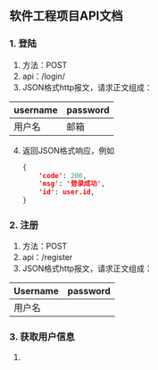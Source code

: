 ## 软件工程项目API文档

### 1. 登陆

1. 方法：POST
2. api：/login/
3. JSON格式http报文，请求正文组成：

| username | password |
| -------- | -------- |
| 用户名   | 邮箱     |

4. 返回JSON格式响应，例如

   ```json
   {
       'code': 200,
       'msg': '登录成功',
       'id': user.id,
   }
   ```

   

### 2. 注册

1. 方法：POST
2. api：/register
3. JSON格式http报文，请求正文组成：

| Username | password |
| -------- | -------- |
| 用户名   |          |

### 3. 获取用户信息

1. 
